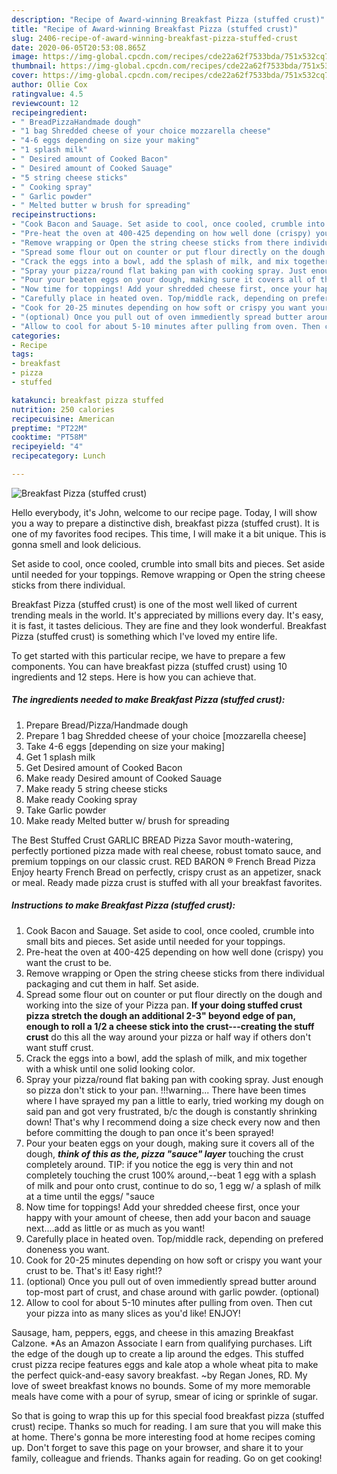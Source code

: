 ```yaml
---
description: "Recipe of Award-winning Breakfast Pizza (stuffed crust)"
title: "Recipe of Award-winning Breakfast Pizza (stuffed crust)"
slug: 2406-recipe-of-award-winning-breakfast-pizza-stuffed-crust
date: 2020-06-05T20:53:08.865Z
image: https://img-global.cpcdn.com/recipes/cde22a62f7533bda/751x532cq70/breakfast-pizza-stuffed-crust-recipe-main-photo.jpg
thumbnail: https://img-global.cpcdn.com/recipes/cde22a62f7533bda/751x532cq70/breakfast-pizza-stuffed-crust-recipe-main-photo.jpg
cover: https://img-global.cpcdn.com/recipes/cde22a62f7533bda/751x532cq70/breakfast-pizza-stuffed-crust-recipe-main-photo.jpg
author: Ollie Cox
ratingvalue: 4.5
reviewcount: 12
recipeingredient:
- " BreadPizzaHandmade dough"
- "1 bag Shredded cheese of your choice mozzarella cheese"
- "4-6 eggs depending on size your making"
- "1 splash milk"
- " Desired amount of Cooked Bacon"
- " Desired amount of Cooked Sauage"
- "5 string cheese sticks"
- " Cooking spray"
- " Garlic powder"
- " Melted butter w brush for spreading"
recipeinstructions:
- "Cook Bacon and Sauage. Set aside to cool, once cooled, crumble into small bits and pieces. Set aside until needed for your toppings."
- "Pre-heat the oven at 400-425 depending on how well done (crispy) you want the crust to be."
- "Remove wrapping or Open the string cheese sticks from there individual packaging and cut them in half. Set aside."
- "Spread some flour out on counter or put flour directly on the dough and working into the size of your Pizza pan. **If your doing stuffed crust pizza stretch the dough an additional 2-3&#34; beyond edge of pan, enough to roll a 1/2 a cheese stick into the crust---creating the stuff crust** do this all the way around your pizza or half way if others don&#39;t want stuff crust."
- "Crack the eggs into a bowl, add the splash of milk, and mix together with a whisk until one solid looking color."
- "Spray your pizza/round flat baking pan with cooking spray. Just enough so pizza don&#39;t stick to your pan. !!!warning... There have been times where I have sprayed my pan a little to early, tried working my dough on said pan and got very frustrated, b/c the dough is constantly shrinking down! That&#39;s why I recommend doing a size check every now and then before committing the dough to pan once it&#39;s been sprayed!"
- "Pour your beaten eggs on your dough, making sure it covers all of the dough, ***think of this as the, pizza &#34;sauce&#34; layer*** touching the crust completely around. TIP: if you notice the egg is very thin and not completely touching the crust 100% around,--beat 1 egg with a splash of milk and pour onto crust, continue to do so, 1 egg w/ a splash of milk at a time until the eggs/ &#34;sauce"
- "Now time for toppings! Add your shredded cheese first, once your happy with your amount of cheese, then add your bacon and sauage next....add as little or as much as you want!"
- "Carefully place in heated oven. Top/middle rack, depending on prefered doneness you want."
- "Cook for 20-25 minutes depending on how soft or crispy you want your crust to be. That&#39;s it! Easy right!?"
- "(optional) Once you pull out of oven immediently spread butter around top-most part of crust, and chase around with garlic powder. (optional)"
- "Allow to cool for about 5-10 minutes after pulling from oven. Then cut your pizza into as many slices as you&#39;d like! ENJOY!"
categories:
- Recipe
tags:
- breakfast
- pizza
- stuffed

katakunci: breakfast pizza stuffed 
nutrition: 250 calories
recipecuisine: American
preptime: "PT22M"
cooktime: "PT58M"
recipeyield: "4"
recipecategory: Lunch

---
```



![Breakfast Pizza (stuffed crust)](https://img-global.cpcdn.com/recipes/cde22a62f7533bda/751x532cq70/breakfast-pizza-stuffed-crust-recipe-main-photo.jpg)

Hello everybody, it's John, welcome to our recipe page. Today, I will show you a way to prepare a distinctive dish, breakfast pizza (stuffed crust). It is one of my favorites food recipes. This time, I will make it a bit unique. This is gonna smell and look delicious.

Set aside to cool, once cooled, crumble into small bits and pieces. Set aside until needed for your toppings. Remove wrapping or Open the string cheese sticks from there individual.

Breakfast Pizza (stuffed crust) is one of the most well liked of current trending meals in the world. It's appreciated by millions every day. It's easy, it is fast, it tastes delicious. They are fine and they look wonderful. Breakfast Pizza (stuffed crust) is something which I've loved my entire life.


To get started with this particular recipe, we have to prepare a few components. You can have breakfast pizza (stuffed crust) using 10 ingredients and 12 steps. Here is how you can achieve that.

<!--inarticleads1-->

##### The ingredients needed to make Breakfast Pizza (stuffed crust):

1. Prepare  Bread/Pizza/Handmade dough
1. Prepare 1 bag Shredded cheese of your choice [mozzarella cheese]
1. Take 4-6 eggs [depending on size your making]
1. Get 1 splash milk
1. Get  Desired amount of Cooked Bacon
1. Make ready  Desired amount of Cooked Sauage
1. Make ready 5 string cheese sticks
1. Make ready  Cooking spray
1. Take  Garlic powder
1. Make ready  Melted butter w/ brush for spreading


The Best Stuffed Crust GARLIC BREAD Pizza Savor mouth-watering, perfectly portioned pizza made with real cheese, robust tomato sauce, and premium toppings on our classic crust. RED BARON ® French Bread Pizza Enjoy hearty French Bread on perfectly, crispy crust as an appetizer, snack or meal. Ready made pizza crust is stuffed with all your breakfast favorites. 

<!--inarticleads2-->

##### Instructions to make Breakfast Pizza (stuffed crust):

1. Cook Bacon and Sauage. Set aside to cool, once cooled, crumble into small bits and pieces. Set aside until needed for your toppings.
1. Pre-heat the oven at 400-425 depending on how well done (crispy) you want the crust to be.
1. Remove wrapping or Open the string cheese sticks from there individual packaging and cut them in half. Set aside.
1. Spread some flour out on counter or put flour directly on the dough and working into the size of your Pizza pan. **If your doing stuffed crust pizza stretch the dough an additional 2-3&#34; beyond edge of pan, enough to roll a 1/2 a cheese stick into the crust---creating the stuff crust** do this all the way around your pizza or half way if others don&#39;t want stuff crust.
1. Crack the eggs into a bowl, add the splash of milk, and mix together with a whisk until one solid looking color.
1. Spray your pizza/round flat baking pan with cooking spray. Just enough so pizza don&#39;t stick to your pan. !!!warning... There have been times where I have sprayed my pan a little to early, tried working my dough on said pan and got very frustrated, b/c the dough is constantly shrinking down! That&#39;s why I recommend doing a size check every now and then before committing the dough to pan once it&#39;s been sprayed!
1. Pour your beaten eggs on your dough, making sure it covers all of the dough, ***think of this as the, pizza &#34;sauce&#34; layer*** touching the crust completely around. TIP: if you notice the egg is very thin and not completely touching the crust 100% around,--beat 1 egg with a splash of milk and pour onto crust, continue to do so, 1 egg w/ a splash of milk at a time until the eggs/ &#34;sauce
1. Now time for toppings! Add your shredded cheese first, once your happy with your amount of cheese, then add your bacon and sauage next....add as little or as much as you want!
1. Carefully place in heated oven. Top/middle rack, depending on prefered doneness you want.
1. Cook for 20-25 minutes depending on how soft or crispy you want your crust to be. That&#39;s it! Easy right!?
1. (optional) Once you pull out of oven immediently spread butter around top-most part of crust, and chase around with garlic powder. (optional)
1. Allow to cool for about 5-10 minutes after pulling from oven. Then cut your pizza into as many slices as you&#39;d like! ENJOY!


Sausage, ham, peppers, eggs, and cheese in this amazing Breakfast Calzone. *As an Amazon Associate I earn from qualifying purchases. Lift the edge of the dough up to create a lip around the edges. This stuffed crust pizza recipe features eggs and kale atop a whole wheat pita to make the perfect quick-and-easy savory breakfast. ~by Regan Jones, RD. My love of sweet breakfast knows no bounds. Some of my more memorable meals have come with a pour of syrup, smear of icing or sprinkle of sugar. 

So that is going to wrap this up for this special food breakfast pizza (stuffed crust) recipe. Thanks so much for reading. I am sure that you will make this at home. There's gonna be more interesting food at home recipes coming up. Don't forget to save this page on your browser, and share it to your family, colleague and friends. Thanks again for reading. Go on get cooking!
